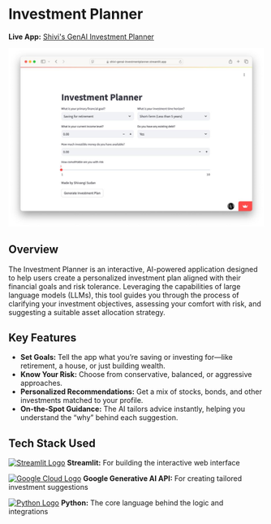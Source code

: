 # Investment Planner

**Live App:** [Shivi's GenAI Investment Planner](https://shivi-genai-investmentplanner.streamlit.app/)

![Screenshot of the app](./screenshot.jpg)

## Overview

The Investment Planner is an interactive, AI-powered application designed to help users create a personalized investment plan aligned with their financial goals and risk tolerance. Leveraging the capabilities of large language models (LLMs), this tool guides you through the process of clarifying your investment objectives, assessing your comfort with risk, and suggesting a suitable asset allocation strategy.

## Key Features

- **Set Goals:** Tell the app what you’re saving or investing for—like retirement, a house, or just building wealth.
- **Know Your Risk:** Choose from conservative, balanced, or aggressive approaches.
- **Personalized Recommendations:** Get a mix of stocks, bonds, and other investments matched to your profile.
- **On-the-Spot Guidance:** The AI tailors advice instantly, helping you understand the “why” behind each suggestion.

## Tech Stack Used

[<img src="https://cdn.jsdelivr.net/gh/devicons/devicon/icons/streamlit/streamlit-original.svg" alt="Streamlit Logo" width="20" />](https://streamlit.io/)  **Streamlit:** For building the interactive web interface

[<img src="https://cdn.jsdelivr.net/gh/devicons/devicon/icons/googlecloud/googlecloud-original.svg" alt="Google Cloud Logo" width="20" />](https://cloud.google.com/generative-ai/)  **Google Generative AI API:** For creating tailored investment suggestions

[<img src="https://cdn.jsdelivr.net/gh/devicons/devicon/icons/python/python-original.svg" alt="Python Logo" width="20" />](https://www.python.org/)  **Python:** The core language behind the logic and integrations
